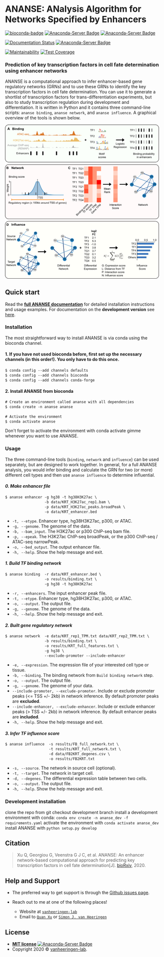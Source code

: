 # ANANSE: ANalysis Algorithm for Networks Specified by Enhancers
[![bioconda-badge](https://img.shields.io/badge/install%20with-bioconda-brightgreen.svg?style=flat)](http://bioconda.github.io)
[![Anaconda-Server Badge](https://anaconda.org/bioconda/ananse/badges/version.svg)](https://anaconda.org/bioconda/ananse)
[![Anaconda-Server Badge](https://anaconda.org/bioconda/ananse/badges/downloads.svg)](https://anaconda.org/bioconda/ananse)

[![Documentation Status](https://readthedocs.org/projects/anansepy/badge/?version=master)](https://anansepy.readthedocs.io/en/master/?badge=master)
[![Anaconda-Server Badge](https://anaconda.org/bioconda/ananse/badges/license.svg)](https://anaconda.org/bioconda/ananse)

[![Maintainability](https://api.codeclimate.com/v1/badges/875df8c40fec66d68b1f/maintainability)](https://codeclimate.com/github/vanheeringen-lab/ANANSE/maintainability)
[![Test Coverage](https://api.codeclimate.com/v1/badges/875df8c40fec66d68b1f/test_coverage)](https://codeclimate.com/github/vanheeringen-lab/ANANSE/test_coverage)
### Prediction of key transcription factors in cell fate determination using enhancer networks
ANANSE is a computational approach to infer enhancer-based gene regulatory networks (GRNs) and to use these GRNs to identify the key transcription factors in cell fate determination. You can use it to generate a shortlist of transcription factors for trans-differentiation experiments, but also to study transcription regulation during development and differentiation. It is written in Python and it contains three command-line scripts: `ananse binding`, `ananse network`, and `ananse influence`. A graphical overview of the tools is shown below.

![](docs/img/Fig2.png)

## Quick start

Read the **[full ANANSE documentation](https://anansepy.readthedocs.io/en/master/)** for detailed installation instructions and usage examples. For documentation on the **development version** see [here](https://anansepy.readthedocs.io/en/develop/).

### Installation

The most straightforward way to install ANANSE is via conda using the bioconda channel.

#### 1. If you have not used bioconda before, first set up the necessary channels (in this order!). You only have to do this once.

```
$ conda config --add channels defaults
$ conda config --add channels bioconda
$ conda config --add channels conda-forge
```

#### 2. Install ANANSE from bioconda

``` 
# Create an environment called ananse with all dependencies
$ conda create -n ananse ananse

# Activate the environment
$ conda activate ananse
```

Don't forget to activate the environment with conda activate gimme whenever you want to use ANANSE.

### Usage

The three command-line tools (`binding`, `network` and `influence`) can be used separately, but are designed to work together. In general, for a full ANANSE analysis, you would infer binding and calculate the GRN for two (or more) different cell types and then use `ananse influence` to determine influential.


  #### ***0. Make enhancer file***
  ```
  $ ananse enhancer -g hg38 -t hg38H3K27ac \
                    -b data/KRT_H3K27ac_rep1.bam \
                    -p data/KRT_H3K27ac_peaks.broadPeak \
                    -o data/KRT_enhancer.bed 
  ```

  * `-t, --etype`. Enhancer type, hg38H3K27ac, p300, or ATAC. 
  * `-g, --genome`. The genome of the data.
  * `-b, --bam_input`. The H3K27ac or p300 ChIP-seq bam file.
  * `-p, --epeak`. The H3K27ac ChIP-seq broadPeak, or the p300 ChIP-seq / ATAC-seq narrowPeak.
  * `-o, --bed_output`. The output enhancer file.
  * `-h, --help`. Show the help message and exit.
  
  <!-- * **All the example dataset and result files are able to find at [***http://mbdata.science.ru.nl/qxu/ananse/ananse.html***](http://mbdata.science.ru.nl/qxu/ananse/ananse.html).** -->
  <!-- --- -->
  #### ***1. Build TF binding network***  
  <!-- > Predict cell type-specific transcription factor binding with enhancer intensity and motif z-score. -->

  <!-- * Example:  -->
  ```
  $ ananse binding  -r data/KRT_enhancer.bed \
                    -o results/binding.txt \
                    -g hg38 -t hg38H3K27ac
  ```

  * `-r, --enhancers`. The input enhancer peak file. 
  * `-t, --etype`. Enhancer type, hg38H3K27ac, p300, or ATAC. 
  * `-o, --output`. The output file.
  * `-g, --genome`. The genome of the data.
  * `-h, --help`. Show the help message and exit.

  <!-- --- -->
  #### ***2. Built gene regulatory network***  
  <!-- > Infer cell type-specific gene regulatory network with TF binding and distance to promoter. -->

  <!-- * Example: -->
  ```
  $ ananse network  -e data/KRT_rep1_TPM.txt data/KRT_rep2_TPM.txt \
                    -b results/binding.txt \
                    -o results/KRT_full_features.txt \
                    -g hg38 \
                    --exclude-promoter --include-enhancer
  ```

  <!-- * Required arguments: -->
  * `-e, --expression`. The expression file of your interested cell type or tissue. 
  * `-b, --binding`. The binding network from `Build binding network` step. 
  * `-o, --output`. The output file. 
  * `-g, --genome`. The genome of your data. 
  * `--include-promoter, --exclude-promoter`. Include or exclude promoter peaks (<= TSS +/- 2kb) in network inference. By default promoter peaks are **excluded**.
  * `--include-enhancer, --exclude-enhancer`. Include or exclude enhancer peaks (> TSS +/- 2kb) in network inference. By default enhancer peaks are **included**.
  * `-h, --help`. Show the help message and exit.

  <!-- --- -->
  #### ***3. Infer TF influence score***  
  <!-- > Infer key TFs during cell fate determination with TF expression and gene regulatory network. -->

  <!-- * Example: -->
  ```
  $ ananse influence  -s results/FB_full_network.txt \
                      -t results/KRT_full_network.txt \
                      -d data/FB2KRT_degenes.csv \
                      -o results/FB2KRT.txt 
  ```

  <!-- * Required arguments: -->
  * `-s, --source`. The network in source cell (optional).     
  * `-t, --target`. The network in target cell.  
  * `-d, --degenes`. The differential expression table between two cells.  
  * `-o, --output`. The output file.  
  * `-h, --help`. Show the help message and exit.

### **Development installation**
clone the repo from git
checkout development branch
install a development environment with conda:
`conda env create -n ananse_dev -f requirements.yaml`
activate the environment with `conda activate ananse_dev`
install ANANSE with `python setup.py develop`
  
<!-- ___ -->
## Citation
  > Xu Q, Georgiou G, Veenstra G J C, et al. ANANSE: An enhancer network-based computational approach for predicting key transcription factors in cell fate determination[J]. [bioRxiv](https://www.biorxiv.org/content/10.1101/2020.06.05.135798v2), 2020.

<!-- --- -->
## Help and Support

  * The preferred way to get support is through the [Github issues page](https://github.com/vanheeringen-lab/ANANSE/issues).

  * Reach out to me at one of the following places!

    - Website at <a href="https://github.com/vanheeringen-lab" target="_blank">`vanheeringen-lab`</a>
    - Email to <a href="mailto:qxuchn@gmail.com" target="_blank">`Quan Xu`</a> or <a href="mailto:simon.vanheeringen@gmail.com" target="_blank">`Simon J. van Heeringen`</a>

<!-- --- -->

## License

  - **[MIT license](http://opensource.org/licenses/mit-license.php)** [![Anaconda-Server Badge](https://anaconda.org/qxuchn/ananse/badges/license.svg)](https://anaconda.org/qxuchn/ananse)
  - Copyright 2020 © <a href="https://github.com/vanheeringen-lab" target="_blank">vanheeringen-lab</a>.
